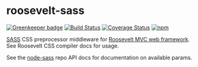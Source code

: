 roosevelt-sass
===

[![Greenkeeper badge](https://badges.greenkeeper.io/rooseveltframework/roosevelt-sass.svg)](https://greenkeeper.io/) [![Build Status](https://travis-ci.org/rooseveltframework/roosevelt-sass.svg?branch=master)](https://travis-ci.org/rooseveltframework/roosevelt-sass) [![Coverage Status](https://coveralls.io/repos/github/rooseveltframework/roosevelt-sass/badge.svg?branch=master)](https://coveralls.io/github/rooseveltframework/roosevelt-sass?branch=master) [![npm](https://img.shields.io/npm/v/roosevelt-sass.svg)](https://www.npmjs.com/package/roosevelt-sass)

[SASS](http://sass-lang.com/) CSS preprocessor middleware for [Roosevelt MVC web framework](https://github.com/rooseveltframework/roosevelt). See Roosevelt CSS compiler docs for usage.

See the [node-sass](https://github.com/sass/node-sass#options) repo API docs for documentation on available params.
